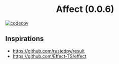 <h1 style="text-align: center;">Affect (0.0.6)</h1>

[![codecov](https://codecov.io/gh/MatthewMckee4/affect/graph/badge.svg?token=BJ9KFFQ7CR)](https://codecov.io/gh/MatthewMckee4/affect)

## Inspirations

- https://github.com/rustedpy/result
- https://github.com/Effect-TS/effect
